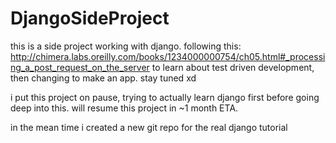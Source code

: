 # DjangoSideProject
this is a side project working with django.
following this: http://chimera.labs.oreilly.com/books/1234000000754/ch05.html#_processing_a_post_request_on_the_server
to learn about test driven development, then changing to make an app.
stay tuned xd

i put this project on pause, trying to actually learn django first before going deep into this. will resume this project in ~1 month ETA.

in the mean time i created a new git repo for the real django tutorial
